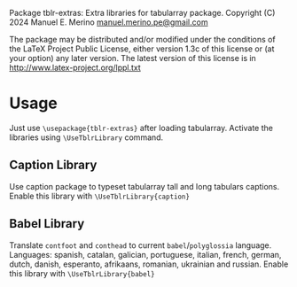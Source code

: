 Package tblr-extras: Extra libraries for tabularray package.
Copyright (C) 2024 Manuel E. Merino <manuel.merino.pe@gmail.com>

The package may be distributed and/or modified under the conditions
of the LaTeX Project Public License, either version 1.3c of this
license or (at your option) any later version. The latest version
of this license is in
http://www.latex-project.org/lppl.txt
# Usage
Just use `\usepackage{tblr-extras}` after loading tabularray.
Activate the libraries using `\UseTblrLibrary` command.
## Caption Library
Use caption package to typeset tabularray tall and long tabulars captions.
Enable this library with `\UseTblrLibrary{caption}`
## Babel Library
Translate `contfoot` and `conthead` to current `babel`/`polyglossia` language. 
Languages: spanish, catalan, galician, portuguese, italian, french, german, dutch, danish, esperanto, afrikaans, romanian, ukrainian and russian.
Enable this library with `\UseTblrLibrary{babel}`
